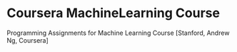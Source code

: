 # Coursera MachineLearning Course
Programming Assignments for Machine Learning Course [Stanford, Andrew Ng, Coursera]
